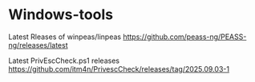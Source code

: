 # Windows-tools
Latest Rleases of winpeas/linpeas
https://github.com/peass-ng/PEASS-ng/releases/latest

Latest PrivEscCheck.ps1 releases https://github.com/itm4n/PrivescCheck/releases/tag/2025.09.03-1
